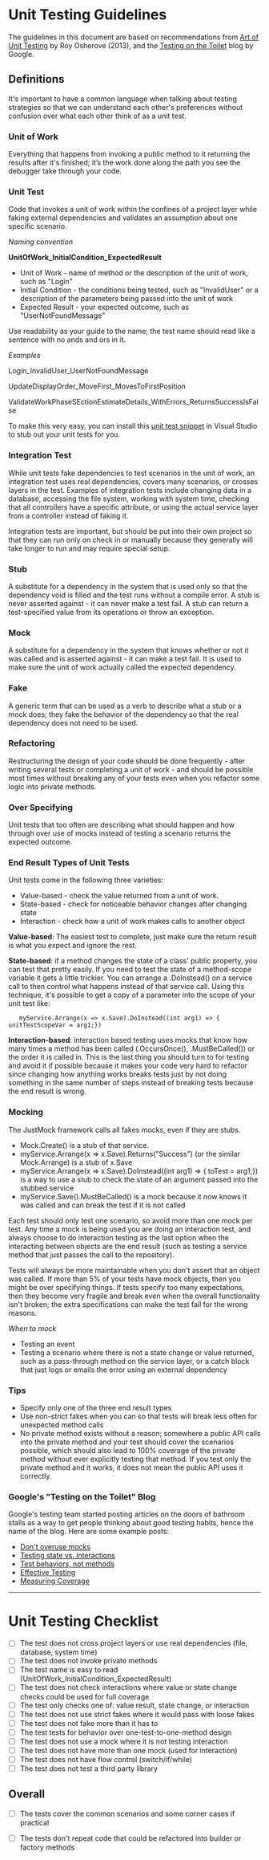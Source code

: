 # Unit Testing Guidelines #
The guidelines in this document are based on recommendations from [Art of Unit Testing](http://osmy.in/1Dpu9Nc "Art of Unit Testing") by Roy Osherove (2013), and the [Testing on the Toilet](http://osmy.in/1AjT0k0 "Testing on the Toilet") blog by Google.

## Definitions ##
It's important to have a common language when talking about testing strategies so that we can 
understand each other's preferences without confusion over what each other think of as a unit test.

### Unit of Work ###
Everything that happens from invoking a public method to it returning the results after it's finished; it’s the work done along the path you see the debugger take through your code.

### Unit Test ###
Code that invokes a unit of work within the confines of a project layer while faking external dependencies and validates an assumption about one specific scenario. 

*Naming convention*

**UnitOfWork\_InitialCondition\_ExpectedResult**

*	Unit of Work - name of method or the description of the unit of work, such as "Login"
*	Initial Condition - the conditions being tested, such as "InvalidUser" or a description of the parameters 
being passed into the unit of work
*	Expected Result - your expected outcome, such as "UserNotFoundMessage"


Use readability as your guide to the name; the test name should read like a sentence with no ands and 
ors in it.

*Examples*

Login\_InvalidUser\_UserNotFoundMessage

UpdateDisplayOrder\_MoveFirst\_MovesToFirstPosition

ValidateWorkPhaseSEctionEstimateDetails\_WithErrors\_ReturnsSuccessIsFalse

To make this very easy, you can install this [unit test snippet](https://gist.github.com/osmyn/906c917653a30864cb52dee02c36c14e) in Visual Studio to stub out your unit tests for you.

### Integration Test ###
While unit tests fake dependencies to test scenarios in the unit of work, an integration test uses real 
dependencies, covers many scenarios, or crosses layers in the test. Examples of integration tests include 
changing data in a database, accessing the file system, working with system time, checking that all 
controllers have a specific attribute, or using the actual service layer from a controller instead of faking 
it.

Integration tests are important, but should be put into their own project so that they can run only on 
check in or manually because they generally will take longer to run and may require special setup.

### Stub ###
A substitute for a dependency in the system that is used only so that the dependency void is filled and 
the test runs without a compile error. A stub is never asserted against - it can never make a test fail. A 
stub can return a test-specified value from its operations or throw an exception.

### Mock ###
A substitute for a dependency in the system that knows whether or not it was called and is asserted 
against - it can make a test fail. It is used to make sure the unit of work actually called the expected 
dependency.

### Fake ###
A generic term that can be used as a verb to describe what a stub or a mock does; they fake the 
behavior of the dependency so that the real dependency does not need to be used.

### Refactoring ###
Restructuring the design of your code should be done frequently - after writing several tests or 
completing a unit of work - and should be possible most times without breaking any of your tests even 
when you refactor some logic into private methods.

### Over Specifying ###
Unit tests that too often are describing what should happen and how through over use of mocks instead 
of testing a scenario returns the expected outcome.

### End Result Types of Unit Tests ###
Unit tests come in the following three varieties:
*	Value-based - check the value returned from a unit of work. 
*	State-based - check for noticeable behavior changes after changing state
*	Interaction - check how a unit of work makes calls to another object


**Value-based**: The easiest test to complete, just make sure the return result is what you expect and 
ignore the rest.

**State-based**: if a method changes the state of a class' public property, you can test that pretty easily. If 
you need to test the state of a method-scope variable it gets a little trickier. You can arrange a 
.DoInstead() on a service call to then control what happens instead of that service call. Using this 
technique, it's possible to get a copy of a parameter into the scope of your unit test like:

       myService.Arrange(x => x.Save).DoInstead((int arg1) => { unitTestScopeVar = arg1;})

**Interaction-based**: interaction based testing uses mocks that know how many times a method has been 
called (.OccursOnce(), .MustBeCalled()) or the order it is called in. This is the last thing you should turn 
to for testing and avoid it if possible because it makes your code very hard to refactor since changing 
how anything works breaks tests just by not doing something in the same number of steps instead of 
breaking tests because the end result is wrong.

### Mocking ###
The JustMock framework calls all fakes mocks, even if they are stubs.

*	Mock.Create<IService>() is a stub of that service. 
*	myService.Arrange(x => x.Save).Returns("Success") (or the similar Mock.Arrange) is a stub of 
x.Save
*	myService.Arrange(x => x.Save).DoInstead((int arg1) => { toTest = arg1;}) is a way to use a stub 
to check the state of an argument passed into the stubbed service
*	myService.Save().MustBeCalled() is a mock because it now knows it was called and can break 
the test if it is not called

Each test should only test one scenario, so avoid more than one mock per test. Any time a mock is being 
used you are doing an interaction test, and always choose to do interaction testing as the last option 
when the interacting between objects are the end result (such as testing a service method that just 
passes the call to the repository).

Tests will always be more maintainable when you don't assert that an object was called. If more than 5% 
of your tests have mock objects, then you might be over specifying things. If tests specify too many 
expectations, then they become very fragile and break even when the overall functionality isn't broken; 
the extra specifications can make the test fail for the wrong reasons.

*When to mock*

*	Testing an event
*	Testing a scenario where there is not a state change or value returned, such as a pass-through 
method on the service layer, or a catch block that just logs or emails the error using an external 
dependency

### Tips ###
*	Specify only one of the three end result types
*	Use non-strict fakes when you can so that tests will break less often for unexpected method 
calls
*	No private method exists without a reason; somewhere a public API calls into the private 
method and your test should cover the scenarios possible, which should also lead to 100% 
coverage of the private method without ever explicitly testing that method. If you test only the 
private method and it works, it does not mean the public API uses it correctly.

### Google's "Testing on the Toilet" Blog ###
Google's testing team started posting articles on the doors of bathroom stalls as a way to get people 
thinking about good testing habits, hence the name of the blog. Here are some example posts:

*	[Don't overuse mocks](http://osmy.in/1F79VtI)
*	[Testing state vs. interactions](http://osmy.in/1vrIAd9)
*	[Test behaviors, not methods](http://osmy.in/1F7a5kT)
*	[Effective Testing](http://osmy.in/1zSEr7j)
*	[Measuring Coverage](http://osmy.in/1FIkBMM)

--------------
# Unit Testing Checklist #
- [ ] The test does not cross project layers or use real dependencies 
(file, database, system time)
- [ ] The test does not invoke private methods
- [ ] The test name is easy to read 
(UnitOfWork\_InitialCondition\_ExpectedResult)
- [ ] The test does not check interactions where value or state change 
checks could be used for full coverage
- [ ] The test only checks one of: value result, state change, or 
interaction
- [ ] The test does not use strict fakes where it would pass with loose 
fakes
- [ ] The test does not fake more than it has to
- [ ] The test tests for behavior over one-test-to-one-method design
- [ ] The test does not use a mock where it is not testing interaction
- [ ] The test does not have more than one mock (used for interaction)
- [ ] The test does not have flow control (switch/if/while)
- [ ] The test does not test a third party library

## Overall ##

- [ ] The tests cover the common scenarios and some corner cases if practical
- [ ] The tests don't repeat code that could be refactored into builder or 
factory methods


